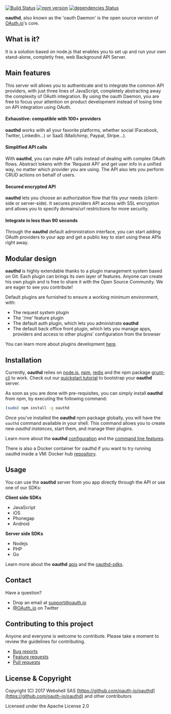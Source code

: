 [![Build Status](https://travis-ci.org/oauth-io/oauthd.svg?branch=master)](https://travis-ci.org/oauth-io/oauthd)  [![npm version](https://badge.fury.io/js/oauthd.svg)](https://badge.fury.io/js/oauthd) [![dependencies Status](https://david-dm.org/oauth-io/oauthd/status.svg)](https://david-dm.org/oauth-io/oauthd)


**oauthd**, also known as the 'oauth Daemon' is the open source version of
[OAuth.io](https://oauth.io)'s core.

## What is it?

It is a solution based on node.js that enables you to set
up and run your own stand-alone, completly free, web Background API Server.

## Main features

This server will allows you to authenticate and to integrate the common API
providers, with just three lines of JavaScript, completely abstracting away
the complexity of OAuth integration.
By using the oauth Daemon, you are free to focus your attention on product
development instead of losing time on API integration using OAuth.

#### Exhaustive: compatible with 100+ providers
**oauthd** works with all your favorite platforms, whether social (Facebook,
Twitter, LinkedIn...) or SaaS (Mailchimp, Paypal, Stripe...).
#### Simplified API calls
With **oauthd**, you can make API calls instead of dealing with complex OAuth flows.
Abstract tokens with the 'Request API' and get user info in a unified way,
no matter which provider you are using. The API also lets you perform CRUD
actions on behalf of users.
#### Secured encrypted API
**oauthd** lets you choose an authorization flow that fits your needs (client-side
or server-side). It secures providers API access with SSL encryption and allows
you to specify domains/url restrictions for more security.
#### Integrate in less than 90 seconds
Through the **oauthd** default administration interface, you can start adding OAuth
providers to your app and  get a public key to start using these APIs
right away.

## Modular design

**oauthd** is highly extendable thanks to a plugin management system based on Git.
Each plugin can brings its own layer of features.
Anyone can create his own plugin and is free to share it with the Open Source Community.
We are eager to see you contribute!

Default plugins are furnished to ensure a working minimum environment, with:
- The request system plugin
- The '/me' feature plugin
- The default auth plugin, which lets you administrate **oauthd**
- The default back office front plugin, which lets you manage apps, providers and access to other plugins' configuration from the browser

You can learn more about plugins development
[here](https://github.com/oauth-io/oauthd/wiki/Plugins-development).

## Installation

Currently, **oauthd** relies on [node.js](http://nodejs.org/), [npm](https://www.npmjs.org/), [redis](http://redis.io/) and the npm package [grunt-cli](https://www.npmjs.org/package/grunt-cli) to work.
Check out our [quickstart tutorial](https://github.com/oauth-io/oauthd/wiki/Quickstart) to bootstrap your **oauthd** server.

As soon as you are done with pre-requisites, you can simply install **oauthd** from npm, by executing the following command:

```sh
(sudo) npm install -g oauthd
```

Once you've installed the **oauthd** npm package globally, you will have the
`oauthd` command available in your shell. This command allows you to create
new *oauthd instances*, start them, and manage their plugins.

Learn more about the **oauthd**
[configuration](https://github.com/oauth-io/oauthd/wiki/Configuration) and the
[command line features](https://github.com/oauth-io/oauthd/wiki/Command-Line-Interface).

There is also a Docker container for oauthd if you want to try running oauthd inside a VM:
Docker hub [repository](https://registry.hub.docker.com/u/vinc/oauthd-instance/).

## Usage

You can use the **oauthd** server from you app directly through the API or use one
of our SDKs:

**Client side SDKs**
- JavaScript
- iOS
- Phonegap
- Android

**Server side SDKs**
- Nodejs
- PHP
- Go

Learn more about the **oauthd**
[apis](https://github.com/oauth-io/oauthd/wiki/API) and the
[oauthd-sdks](https://github.com/oauth-io/oauthd/wiki/Server-and-client-side-SDKs).

## Contact

Have a question?

- Drop an email at support@oauth.io
- [@OAuth_io](https://twitter.com/OAuth_io) on Twitter

## Contributing to this project

Anyone and everyone is welcome to contribute. Please take a moment to review the guidelines for contributing.

- [Bug reports](https://github.com/oauth-io/oauthd/issues)
- [Feature requests](https://github.com/oauth-io/oauthd/issues)
- [Pull requests](https://github.com/oauth-io/oauthd/pulls)

## License & Copyright

Copyright (C) 2017 Webshell SAS
[https://github.com/oauth-io/oauthd](https://github.com/oauth-io/oauthd) and other contributors

Licensed under the Apache License 2.0
